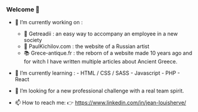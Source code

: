### Welcome 👋

- 🔭 I’m currently working on : 
     * :rocket: Getreadii : an easy way to accompany an employee in a new society
     * :racehorse: PaulKichilov.com : the website of a Russian artist
     * :books: Grece-antique.fr : the reborn of a website made 10 years ago and for witch I have written multiple articles about Ancient Greece.
      
- 🌱 I’m currently learning :
      - HTML / CSS / SASS
      - Javascript
      - PHP
      - React

- 👯 I’m looking for a new professional challenge with a real team spirit.

- 📫 How to reach me: :point_right: https://www.linkedin.com/in/jean-louisherve/


